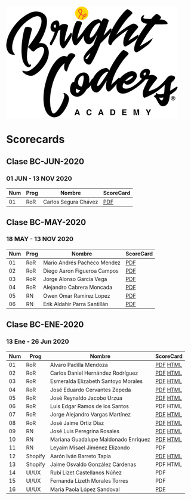 ![Brightcoders logo](img/logo-bc.png)
# Scorecards

## Clase BC-JUN-2020
### 01 JUN - 13 NOV 2020

| Num | Prog | Nombre | ScoreCard |
| --- | --- | --- | --- |
| 01  | RoR | Carlos Segura Chávez | [PDF](class/bc-jun-20/carlos-segura.pdf) |

## Clase BC-MAY-2020
### 18 MAY - 13 NOV 2020

| Num | Prog | Nombre | ScoreCard |
| --- | --- | --- | --- |
| 01  | RoR | Mario Andrés Pacheco Mendez | [PDF](class/bc-may-20/mario-pacheco.pdf)|
| 02  | RoR | Diego Aaron Figueroa Campos | [PDF](class/bc-may-20/diego-figueroa.pdf) |
| 03  | RoR | Jorge Alonso Garcia Vega | [PDF](class/bc-may-20/jorge-garcia.pdf) |
| 04  | RoR | Alejandro Cabrera Moncada | [PDF](class/bc-may-20/alejandro-cabrera.pdf)  |
| 05  | RN | Owen Omar Ramirez Lopez | [PDF](class/bc-may-20/owen-ramirez.pdf) |
| 06  | RN | Erik Aldahir Parra Santillán | [PDF](class/bc-may-20/erik-parra.pdf) |

## Clase BC-ENE-2020
### 13 Ene - 26 Jun 2020

| Num | Prog    | Nombre                               | ScoreCard                                                                                                                                                                                                          |
| --- | ------- | ------------------------------------ | ------------------------------------------------------------------------------------------------------------------------------------------------------------------------------------------------------------------ |
| 01  | RoR     | Alvaro Padilla Mendoza               | [PDF](class/bc-ene-20/alvaro-padilla/alvaro-padilla.pdf) [HTML](https://htmlpreview.github.io/?https://github.com/bright-coders/resume/blob/master/class/bc-ene-20/alvaro-padilla/alvaro-padilla.html)             |
| 02  | RoR     | Carlos Daniel Hernández Rodríguez    | [PDF](class/bc-ene-20/carlos-daniel/carlos-daniel.pdf) [HTML](https://htmlpreview.github.io/?https://github.com/bright-coders/resume/blob/master/class/bc-ene-20/carlos-daniel/carlos-daniel.html)                 |
| 03  | RoR     | Esmeralda Elizabeth Santoyo Morales  | [PDF](class/bc-ene-20/esmeralda-santoyo/esme-santoyo.pdf) [HTML](https://htmlpreview.github.io/?https://github.com/bright-coders/resume/blob/master/class/bc-ene-20/esmeralda-santoyo/esmeralda-santoyo.html)           |
| 04  | RoR     | José Eduardo Cervantes Zepeda        | [PDF](class/bc-ene-20/eduardo-cervantes/eduardo-cervantes.pdf) [HTML](https://htmlpreview.github.io/?https://github.com/bright-coders/resume/blob/master/class/bc-ene-20/eduardo-cervantes/eduardo-cervantes.html) |
| 05  | RoR     | José Reynaldo Jacobo Urzua           | [PDF](class/bc-ene-20/reynaldo-jacobo/reynaldo-jacobo.pdf) [HTML](https://htmlpreview.github.io/?https://github.com/bright-coders/resume/blob/master/class/bc-ene-20/reynaldo-jacobo/reynaldo-jacobo.html)                                                                                            |
| 06  | RoR     | Luis Edgar Ramos de los Santos       | PDF HTML                                                                                                                                                                                                           |
| 07  | RoR     | Jorge Alejandro Vargas Martínez      | [PDF](class/bc-ene-20/jorge-vargas/jorge-vargas.pdf) [HTML](https://htmlpreview.github.io/?https://github.com/bright-coders/resume/blob/master/class/bc-ene-20/jorge-vargas/jorge-vargas.html)                     |
| 08  | RoR     | José Jaime Ortiz Díaz                | [PDF](class/bc-ene-20/jaime-ortiz/jaime-ortiz.pdf) [HTML](https://htmlpreview.github.io/?https://github.com/bright-coders/resume/blob/master/class/bc-ene-20/jaime-ortiz/jaime-ortiz.html)                         |
| 09  | RN      | José Luis Peregrina Rosales          | [PDF](class/bc-ene-20/jose-peregrina/jose-peregrina.pdf) [HTML](https://htmlpreview.github.io/?https://github.com/bright-coders/resume/blob/master/class/bc-ene-20/jose-peregrina/jose-peregrina.html)             |
| 10  | RN      | Mariana Guadalupe Maldonado Enríquez | [PDF](class/bc-ene-20/mariana-maldonado/mariana-maldonado.pdf) [HTML](https://htmlpreview.github.io/?https://github.com/bright-coders/resume/blob/master/class/bc-ene-20/mariana-maldonado/mariana-maldonado.html) |
| 11  | RN      | Leyaim Misael Jiménez Elizondo       | PDF                                                                                                                                                                                                                |
| 12  | Shopify | Aarón Iván Barreto Tapia             | [PDF](class/bc-ene-20/aaron-barreto/aaron-barreto.pdf) [HTML](https://htmlpreview.github.io/?https://github.com/bright-coders/resume/blob/master/class/bc-ene-20/aaron-barreto/aaron-barreto.html)                 |
| 13  | Shopify | Jaime Osvaldo González Cárdenas      | PDF HTML                                                                                                                                                                                                           |
| 14  | UI/UX   | Rubí Lizet Castellanos Núñez         | PDF                                                                                                                                                                                                                |
| 15  | UI/UX   | Fernanda Lizeth Morales Torres       | PDF                                                                                                         
| 16  | UI/UX   | Maria Paola López Sandoval           | [PDF](class/bc-ene-20/paola-lopez/paola-lopez.pdf)                                                                                                                                                                 |

